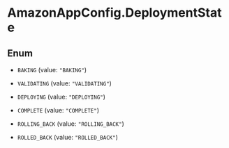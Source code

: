 # AmazonAppConfig.DeploymentState

## Enum


* `BAKING` (value: `"BAKING"`)

* `VALIDATING` (value: `"VALIDATING"`)

* `DEPLOYING` (value: `"DEPLOYING"`)

* `COMPLETE` (value: `"COMPLETE"`)

* `ROLLING_BACK` (value: `"ROLLING_BACK"`)

* `ROLLED_BACK` (value: `"ROLLED_BACK"`)


